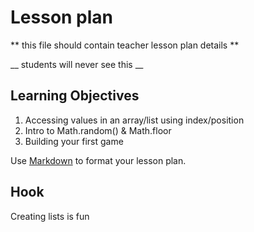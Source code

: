 # Lesson plan
  
  ** this file should contain teacher lesson plan details ** 

  __ students will never see this __

  ## Learning Objectives
  1. Accessing values in an array/list using index/position
  2. Intro to Math.random() & Math.floor
  3. Building your first game

  Use [Markdown](https://gist.github.com/cuonggt/9b7d08a597b167299f0d) to format your lesson plan.

  ## Hook
  Creating lists is fun

  